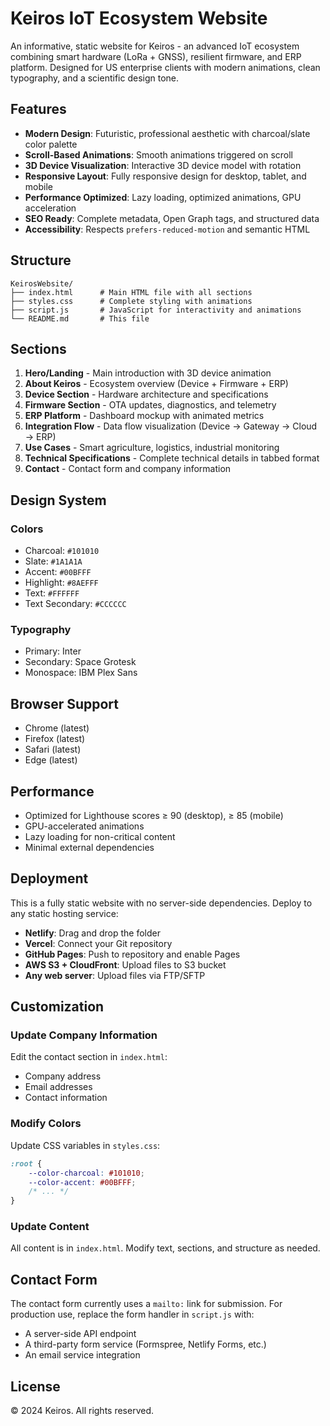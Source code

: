# Keiros IoT Ecosystem Website

An informative, static website for Keiros - an advanced IoT ecosystem combining smart hardware (LoRa + GNSS), resilient firmware, and ERP platform. Designed for US enterprise clients with modern animations, clean typography, and a scientific design tone.

## Features

- **Modern Design**: Futuristic, professional aesthetic with charcoal/slate color palette
- **Scroll-Based Animations**: Smooth animations triggered on scroll
- **3D Device Visualization**: Interactive 3D device model with rotation
- **Responsive Layout**: Fully responsive design for desktop, tablet, and mobile
- **Performance Optimized**: Lazy loading, optimized animations, GPU acceleration
- **SEO Ready**: Complete metadata, Open Graph tags, and structured data
- **Accessibility**: Respects `prefers-reduced-motion` and semantic HTML

## Structure

```
KeirosWebsite/
├── index.html      # Main HTML file with all sections
├── styles.css      # Complete styling with animations
├── script.js       # JavaScript for interactivity and animations
└── README.md       # This file
```

## Sections

1. **Hero/Landing** - Main introduction with 3D device animation
2. **About Keiros** - Ecosystem overview (Device + Firmware + ERP)
3. **Device Section** - Hardware architecture and specifications
4. **Firmware Section** - OTA updates, diagnostics, and telemetry
5. **ERP Platform** - Dashboard mockup with animated metrics
6. **Integration Flow** - Data flow visualization (Device → Gateway → Cloud → ERP)
7. **Use Cases** - Smart agriculture, logistics, industrial monitoring
8. **Technical Specifications** - Complete technical details in tabbed format
9. **Contact** - Contact form and company information

## Design System

### Colors
- Charcoal: `#101010`
- Slate: `#1A1A1A`
- Accent: `#00BFFF`
- Highlight: `#8AEFFF`
- Text: `#FFFFFF`
- Text Secondary: `#CCCCCC`

### Typography
- Primary: Inter
- Secondary: Space Grotesk
- Monospace: IBM Plex Sans

## Browser Support

- Chrome (latest)
- Firefox (latest)
- Safari (latest)
- Edge (latest)

## Performance

- Optimized for Lighthouse scores ≥ 90 (desktop), ≥ 85 (mobile)
- GPU-accelerated animations
- Lazy loading for non-critical content
- Minimal external dependencies

## Deployment

This is a fully static website with no server-side dependencies. Deploy to any static hosting service:

- **Netlify**: Drag and drop the folder
- **Vercel**: Connect your Git repository
- **GitHub Pages**: Push to repository and enable Pages
- **AWS S3 + CloudFront**: Upload files to S3 bucket
- **Any web server**: Upload files via FTP/SFTP

## Customization

### Update Company Information
Edit the contact section in `index.html`:
- Company address
- Email addresses
- Contact information

### Modify Colors
Update CSS variables in `styles.css`:
```css
:root {
    --color-charcoal: #101010;
    --color-accent: #00BFFF;
    /* ... */
}
```

### Update Content
All content is in `index.html`. Modify text, sections, and structure as needed.

## Contact Form

The contact form currently uses a `mailto:` link for submission. For production use, replace the form handler in `script.js` with:
- A server-side API endpoint
- A third-party form service (Formspree, Netlify Forms, etc.)
- An email service integration

## License

© 2024 Keiros. All rights reserved.

